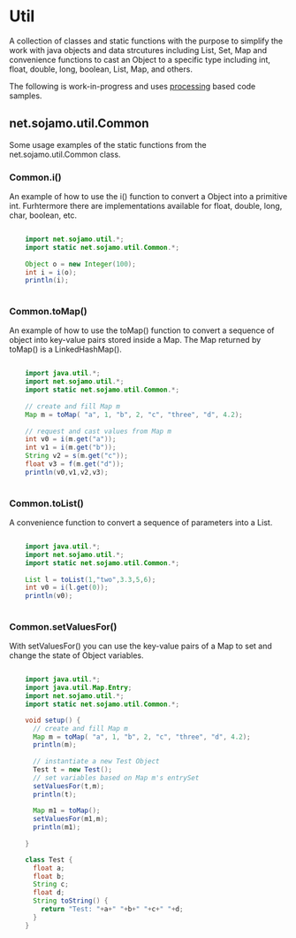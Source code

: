 # Util

A collection of classes and static functions with the purpose to simplify the work with java objects and data strcutures including List, Set, Map and convenience functions to cast an Object to a specific type including int, float, double, long, boolean, List, Map, and others.

The following is work-in-progress and uses [processing](http://www.processing.org) based code samples.

## net.sojamo.util.Common

Some usage examples of the static functions from the net.sojamo.util.Common class.


### Common.i()

An example of how to use the i() function to convert a Object into a primitive int. Furhtermore there are implementations available for float, double, long, char, boolean, etc.

```java

	import net.sojamo.util.*;
	import static net.sojamo.util.Common.*;
	
	Object o = new Integer(100);
	int i = i(o);
	println(i);
	
```	

### Common.toMap()

An example of how to use the toMap() function to convert a sequence of object into key-value pairs stored inside a Map. The Map returned by toMap() is a LinkedHashMap().

```java

	import java.util.*;
	import net.sojamo.util.*;
	import static net.sojamo.util.Common.*;
	
	// create and fill Map m
	Map m = toMap( "a", 1, "b", 2, "c", "three", "d", 4.2);
	
	// request and cast values from Map m
	int v0 = i(m.get("a"));
	int v1 = i(m.get("b"));	
	String v2 = s(m.get("c"));	
	float v3 = f(m.get("d"));	
	println(v0,v1,v2,v3); 
	
```

### Common.toList()

A convenience function to convert a sequence of parameters into a List.

```java

	import java.util.*;
	import net.sojamo.util.*;
	import static net.sojamo.util.Common.*;
	
	List l = toList(1,"two",3.3,5,6);
	int v0 = i(l.get(0));
	println(v0);
	
```

### Common.setValuesFor()

With setValuesFor() you can use the key-value pairs of a Map to set and change the state of Object variables.

```java

	import java.util.*;
	import java.util.Map.Entry;
	import net.sojamo.util.*;
	import static net.sojamo.util.Common.*;

	void setup() {
	  // create and fill Map m
	  Map m = toMap( "a", 1, "b", 2, "c", "three", "d", 4.2);
	  println(m);
	  
	  // instantiate a new Test Object
	  Test t = new Test();
	  // set variables based on Map m's entrySet
	  setValuesFor(t,m);
	  println(t);
	  
	  Map m1 = toMap();
	  setValuesFor(m1,m);
	  println(m1);
	  
	}

	class Test {
	  float a;
	  float b;
	  String c;
	  float d;
	  String toString() {
	    return "Test: "+a+" "+b+" "+c+" "+d;
	  }
	}

```
